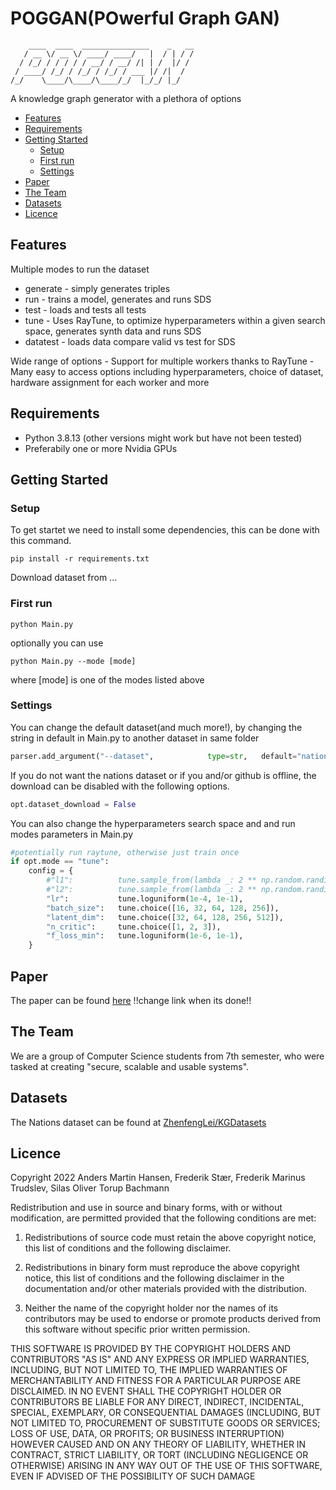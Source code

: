 # POGGAN(POwerful Graph GAN)

```
    ____  ____  _______________    _   __
   / __ \/ __ \/ ____/ ____/   |  / | / /
  / /_/ / / / / / __/ / __/ /| | /  |/ / 
 / ____/ /_/ / /_/ / /_/ / ___ |/ /|  /  
/_/    \____/\____/\____/_/  |_/_/ |_/  
```


A knowledge graph generator with a plethora of options

<!-- toc -->

- [Features](#features)
- [Requirements](#requirements)
- [Getting Started](#getting-started)
    - [Setup](#setup)
    - [First run](#first-run)
    - [Settings](#settings)
- [Paper](#paper)
- [The Team](#the-team)
- [Datasets](#datasets)
- [Licence](#licence)

<!-- tocstop -->

## Features
Multiple modes to run the dataset
   - generate - simply generates triples
   - run - trains a model, generates and runs SDS
   - test - loads and tests all tests
   - tune - Uses RayTune, to optimize hyperparameters within a given search space, generates synth data and runs SDS
   - datatest - loads data compare valid vs test for SDS

Wide range of options
    - Support for multiple workers thanks to RayTune
    - Many easy to access options including hyperparameters, choice of dataset, hardware assignment for each worker and more

## Requirements
   - Python 3.8.13 (other versions might work but have not been tested)
   - Preferabily one or more Nvidia GPUs


## Getting Started

### Setup
To get startet we need to install some dependencies, this can be done with this command.

```
pip install -r requirements.txt
```

Download dataset from ...


### First run
```
python Main.py
```

optionally you can use 

```
python Main.py --mode [mode]
```

where [mode] is one of the modes listed above


### Settings

You can change the default dataset(and much more!), by changing the string in default in Main.py to another dataset in same folder 

```python
parser.add_argument("--dataset",			type=str,	default="nations",	help="Which dataset folder to use as input")
```

If you do not want the nations dataset or if you and/or github is offline, the download can be disabled with the following options.
```python
opt.dataset_download = False
```

You can also change the hyperparameters search space and and run modes parameters in Main.py
```python
#potentially run raytune, otherwise just train once
if opt.mode == "tune":
	config = {
		#"l1":			tune.sample_from(lambda _: 2 ** np.random.randint(2, 9)),
		#"l2":			tune.sample_from(lambda _: 2 ** np.random.randint(2, 9)),
		"lr":			tune.loguniform(1e-4, 1e-1),
		"batch_size":	tune.choice([16, 32, 64, 128, 256]),
		"latent_dim":	tune.choice([32, 64, 128, 256, 512]),
		"n_critic":		tune.choice([1, 2, 3]),
		"f_loss_min":	tune.loguniform(1e-6, 1e-1),
	}
```

## Paper
The paper can be found [here](https://www.overleaf.com/project/6332b13b23a385a2ea10c941) !!change link when its done!!

## The Team
We are a group of Computer Science students from 7th semester, who were tasked at creating "secure, scalable and usable systems".

## Datasets
The Nations dataset can be found at [ZhenfengLei/KGDatasets](https://github.com/ZhenfengLei/KGDatasets)

## Licence
Copyright 2022 Anders Martin Hansen, Frederik Stær, Frederik Marinus Trudslev, Silas Oliver Torup Bachmann

Redistribution and use in source and binary forms, with or without modification, are permitted provided that the following conditions are met:

1. Redistributions of source code must retain the above copyright notice, this list of conditions and the following disclaimer.

2. Redistributions in binary form must reproduce the above copyright notice, this list of conditions and the following disclaimer in the documentation and/or other materials provided with the distribution.

3. Neither the name of the copyright holder nor the names of its contributors may be used to endorse or promote products derived from this software without specific prior written permission.

THIS SOFTWARE IS PROVIDED BY THE COPYRIGHT HOLDERS AND CONTRIBUTORS "AS IS" AND ANY EXPRESS OR IMPLIED WARRANTIES, INCLUDING, BUT NOT LIMITED TO, THE IMPLIED WARRANTIES OF MERCHANTABILITY AND FITNESS FOR A PARTICULAR PURPOSE ARE DISCLAIMED. IN NO EVENT SHALL THE COPYRIGHT HOLDER OR CONTRIBUTORS BE LIABLE FOR ANY DIRECT, INDIRECT, INCIDENTAL, SPECIAL, EXEMPLARY, OR CONSEQUENTIAL DAMAGES (INCLUDING, BUT NOT LIMITED TO, PROCUREMENT OF SUBSTITUTE GOODS OR SERVICES; LOSS OF USE, DATA, OR PROFITS; OR BUSINESS INTERRUPTION) HOWEVER CAUSED AND ON ANY THEORY OF LIABILITY, WHETHER IN CONTRACT, STRICT LIABILITY, OR TORT (INCLUDING NEGLIGENCE OR OTHERWISE) ARISING IN ANY WAY OUT OF THE USE OF THIS SOFTWARE, EVEN IF ADVISED OF THE POSSIBILITY OF SUCH DAMAGE
